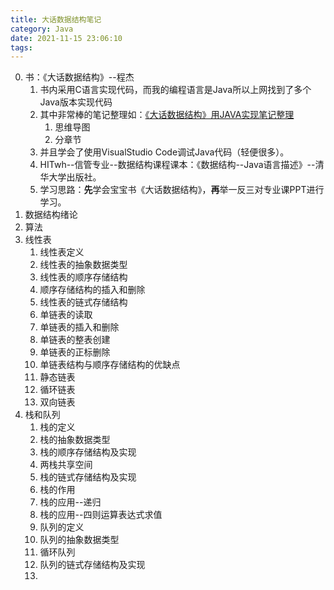 ```yaml
---
title: 大话数据结构笔记
category: Java
date: 2021-11-15 23:06:10
tags:
---
```

0. 书：《大话数据结构》--程杰
   1. 书内采用C语言实现代码，而我的编程语言是Java所以上网找到了多个Java版本实现代码
   2. 其中非常棒的笔记整理如：[《大话数据结构》用JAVA实现笔记整理](https://blog.csdn.net/McEason/article/details/106888111)
      1. 思维导图
      2. 分章节
   3. 并且学会了使用VisualStudio Code调试Java代码（轻便很多）。
   4. HITwh--信管专业--数据结构课程课本：《数据结构--Java语言描述》--清华大学出版社。
   5. 学习思路：**先**学会宝宝书《大话数据结构》，**再**举一反三对专业课PPT进行学习。
1. 数据结构绪论
2. 算法
3. 线性表
   1. 线性表定义
   2. 线性表的抽象数据类型
   3. 线性表的顺序存储结构
   4. 顺序存储结构的插入和删除
   5. 线性表的链式存储结构
   6. 单链表的读取
   7. 单链表的插入和删除
   8. 单链表的整表创建
   9. 单链表的正标删除
   10. 单链表结构与顺序存储结构的优缺点
   11. 静态链表
   12. 循环链表
   13. 双向链表
4. 栈和队列
   1. 栈的定义
   2. 栈的抽象数据类型
   3. 栈的顺序存储结构及实现
   4. 两栈共享空间
   5. 栈的链式存储结构及实现
   6. 栈的作用
   7. 栈的应用--递归
   8. 栈的应用--四则运算表达式求值
   9. 队列的定义
   10. 队列的抽象数据类型
   11. 循环队列
   12. 队列的链式存储结构及实现
   13. 